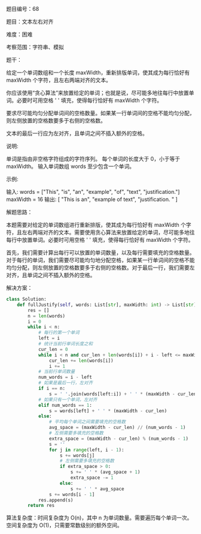 题目编号：68

题目：文本左右对齐

难度：困难

考察范围：字符串、模拟

题干：

给定一个单词数组和一个长度 maxWidth，重新排版单词，使其成为每行恰好有 maxWidth 个字符，且左右两端对齐的文本。

你应该使用“贪心算法”来放置给定的单词；也就是说，尽可能多地往每行中放置单词。必要时可用空格 ' ' 填充，使得每行恰好有 maxWidth 个字符。

要求尽可能均匀分配单词间的空格数量。如果某一行单词间的空格不能均匀分配，则左侧放置的空格数要多于右侧的空格数。

文本的最后一行应为左对齐，且单词之间不插入额外的空格。

说明:

单词是指由非空格字符组成的字符序列。
每个单词的长度大于 0，小于等于 maxWidth。
输入单词数组 words 至少包含一个单词。

示例:

输入:
words = ["This", "is", "an", "example", "of", "text", "justification."]
maxWidth = 16
输出:
[
   "This    is    an",
   "example  of text",
   "justification.  "
]

解题思路：

本题需要对给定的单词数组进行重新排版，使其成为每行恰好有 maxWidth 个字符，且左右两端对齐的文本。需要使用贪心算法来放置给定的单词，尽可能多地往每行中放置单词。必要时可用空格 ' ' 填充，使得每行恰好有 maxWidth 个字符。

首先，我们需要计算出每行可以放置的单词数量，以及每行需要填充的空格数量。对于每行的单词，我们需要尽可能均匀地分配空格，如果某一行单词间的空格不能均匀分配，则左侧放置的空格数要多于右侧的空格数。对于最后一行，我们需要左对齐，且单词之间不插入额外的空格。

解决方案：

```python
class Solution:
    def fullJustify(self, words: List[str], maxWidth: int) -> List[str]:
        res = []
        n = len(words)
        i = 0
        while i < n:
            # 每行的第一个单词
            left = i
            # 统计当前行单词长度之和
            cur_len = 0
            while i < n and cur_len + len(words[i]) + i - left <= maxWidth:
                cur_len += len(words[i])
                i += 1
            # 当前行单词数量
            num_words = i - left
            # 如果是最后一行，左对齐
            if i == n:
                s = ' '.join(words[left:i]) + ' ' * (maxWidth - cur_len - num_words + 1)
            # 如果只有一个单词，左对齐
            elif num_words == 1:
                s = words[left] + ' ' * (maxWidth - cur_len)
            else:
                # 平均每个单词之间需要填充的空格数
                avg_space = (maxWidth - cur_len) // (num_words - 1)
                # 左侧需要多填充的空格数
                extra_space = (maxWidth - cur_len) % (num_words - 1)
                s = ''
                for j in range(left, i - 1):
                    s += words[j]
                    # 左侧需要多填充的空格数
                    if extra_space > 0:
                        s += ' ' * (avg_space + 1)
                        extra_space -= 1
                    else:
                        s += ' ' * avg_space
                s += words[i - 1]
            res.append(s)
        return res
```

算法复杂度：时间复杂度为 O(n)，其中 n 为单词数量。需要遍历每个单词一次。空间复杂度为 O(1)，只需要常数级别的额外空间。